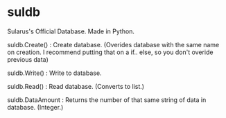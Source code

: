 # suldb
Sularus's Official Database. Made in Python. 

suldb.Create() : Create database. (Overides database with the same name on creation. I recommend putting that on a if.. else, so you don't overide previous data)

suldb.Write() : Write to database.

suldb.Read() : Read database. (Converts to list.)

suldb.DataAmount : Returns the number of that same string of data in database. (Integer.)
